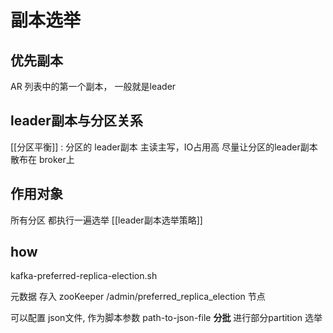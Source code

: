 # 副本选举
## 优先副本
AR 列表中的第一个副本， 一般就是leader

## leader副本与分区关系
[[分区平衡]] :
分区的 leader副本 主读主写，IO占用高
尽量让分区的leader副本 散布在 broker上

## 作用对象
所有分区 都执行一遍选举
[[leader副本选举策略]]

## how
kafka-preferred-replica-election.sh

元数据 存入 zooKeeper /admin/preferred_replica_election 节点

可以配置  json文件, 作为脚本参数 path-to-json-file **分批** 进行部分partition 选举



